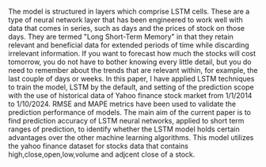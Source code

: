 The model is structured in layers which comprise LSTM cells. These are a type of neural network layer that has been engineered to work well with data that comes in series, such as days and the prices of stock on those days. They are termed "Long Short-Term Memory" in that they retain relevant and beneficial data for extended periods of time while discarding irrelevant information. If you want to forecast how much the stocks will cost tomorrow, you do not have to bother knowing every little detail, but you do need to remember about the trends that are relevant within, for example, the last couple of days or weeks. In this paper, I have applied LSTM techniques to train the model, LSTM by the default, and setting of the prediction scope with the use of historical data of Yahoo finance stock market from 1/1/2014 to 1/10/2024. RMSE and MAPE metrics have been used to validate the prediction performance of models. The main aim of the current paper is to find prediction accuracy of LSTM neural networks, applied to short term ranges of prediction, to identify whether the LSTM model holds certain advantages over the other machine learning algorithms. This model utilizes the yahoo finance dataset for stocks data that contains high,close,open,low,volume and adjcent close of a stock.
